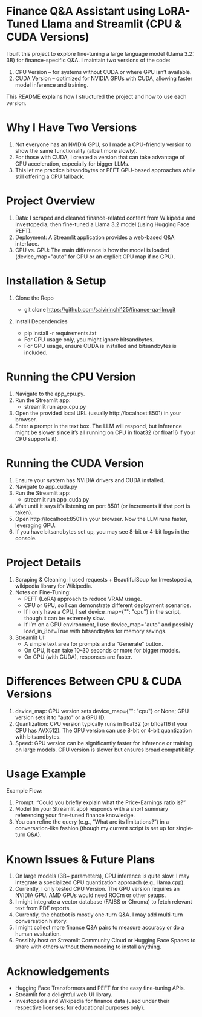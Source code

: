 # Finance Q&A Assistant using LoRA-Tuned Llama and Streamlit (CPU & CUDA Versions)
I built this project to explore fine-tuning a large language model (Llama 3.2: 3B) for finance-specific Q&A. I maintain two versions of the code:
1. CPU Version – for systems without CUDA or where GPU isn’t available.
2. CUDA Version – optimized for NVIDIA GPUs with CUDA, allowing faster model inference and training.

This README explains how I structured the project and how to use each version.

# Why I Have Two Versions
1. Not everyone has an NVIDIA GPU, so I made a CPU-friendly version to show the same functionality (albeit more slowly).
2. For those with CUDA, I created a version that can take advantage of GPU acceleration, especially for bigger LLMs.
3. This let me practice bitsandbytes or PEFT GPU-based approaches while still offering a CPU fallback.

# Project Overview
1. Data: I scraped and cleaned finance-related content from Wikipedia and Investopedia, then fine-tuned a Llama 3.2 model (using Hugging Face PEFT).
2. Deployment: A Streamlit application provides a web-based Q&A interface.
3. CPU vs. GPU: The main difference is how the model is loaded (device_map="auto" for GPU or an explicit CPU map if no GPU).

# Installation & Setup

1. Clone the Repo
    - git clone https://github.com/saivirinchi125/finance-qa-llm.git

2. Install Dependencies
    - pip install -r requirements.txt
   - For CPU usage only, you might ignore bitsandbytes.
   - For GPU usage, ensure CUDA is installed and bitsandbytes is included.

# Running the CPU Version
1. Navigate to the app_cpu.py.
2. Run the Streamlit app:
    - streamlit run app_cpu.py
3. Open the provided local URL (usually http://localhost:8501) in your browser.
4. Enter a prompt in the text box. The LLM will respond, but inference might be slower since it’s all running on CPU in float32 (or float16 if your CPU supports it).   

# Running the CUDA Version
1. Ensure your system has NVIDIA drivers and CUDA installed.
2. Navigate to app_cuda.py
3. Run the Streamlit app:
    - streamlit run app_cuda.py
4. Wait until it says it’s listening on port 8501 (or increments if that port is taken).
5. Open http://localhost:8501 in your browser. Now the LLM runs faster, leveraging GPU.
6. If you have bitsandbytes set up, you may see 8-bit or 4-bit logs in the console.

# Project Details
1. Scraping & Cleaning:
I used requests + BeautifulSoup for Investopedia, wikipedia library for Wikipedia.
2. Notes on Fine-Tuning:
    - PEFT (LoRA) approach to reduce VRAM usage.
    - CPU or GPU, so I can demonstrate different deployment scenarios.
    - If I only have a CPU, I set device_map={"": "cpu"} in the script, though it can be extremely slow.
    - If I’m on a GPU environment, I use device_map="auto" and possibly load_in_8bit=True with bitsandbytes for memory savings.
3. Streamlit UI:
    - A simple text area for prompts and a “Generate” button.
    - On CPU, it can take 10–30 seconds or more for bigger models.
    - On GPU (with CUDA), responses are faster.

# Differences Between CPU & CUDA Versions
1. device_map: CPU version sets device_map={"": "cpu"} or None; GPU version sets it to "auto" or a GPU ID.
2. Quantization: CPU version typically runs in float32 (or bfloat16 if your CPU has AVX512). The GPU version can use 8-bit or 4-bit quantization with bitsandbytes.
3. Speed: GPU version can be significantly faster for inference or training on large models. CPU version is slower but ensures broad compatibility.

# Usage Example
Example Flow:
1. Prompt: “Could you briefly explain what the Price-Earnings ratio is?”
2. Model (in your Streamlit app) responds with a short summary referencing your fine-tuned finance knowledge.
3. You can refine the query (e.g., “What are its limitations?”) in a conversation-like fashion (though my current script is set up for single-turn Q&A).

# Known Issues & Future Plans
1. On large models (3B+ parameters), CPU inference is quite slow. I may integrate a specialized CPU quantization approach (e.g., llama.cpp).
2. Currently, I only tested CPU Version. The GPU version requires an NVIDIA GPU. AMD GPUs would need ROCm or other setups.
3. I might integrate a vector database (FAISS or Chroma) to fetch relevant text from PDF reports.
4. Currently, the chatbot is mostly one-turn Q&A. I may add multi-turn conversation history.
5. I might collect more finance Q&A pairs to measure accuracy or do a human evaluation.
6. Possibly host on Streamlit Community Cloud or Hugging Face Spaces to share with others without them needing to install anything.

# Acknowledgements
 - Hugging Face Transformers and PEFT for the easy fine-tuning APIs.
 - Streamlit for a delightful web UI library.
 - Investopedia and Wikipedia for finance data (used under their respective licenses; for educational purposes only).
